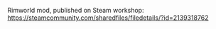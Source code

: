 Rimworld mod, published on Steam workshop: https://steamcommunity.com/sharedfiles/filedetails/?id=2139318762